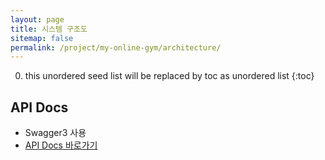```yaml
---
layout: page
title: 시스템 구조도
sitemap: false
permalink: /project/my-online-gym/architecture/
---
```

0. this unordered seed list will be replaced by toc as unordered list
{:toc}

## API Docs
- Swagger3 사용
- [API Docs 바로가기](http://172.174.120.196:9999/api/swagger-ui/index.html)